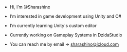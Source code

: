 - Hi, I’m @Sharashino
- I’m interested in game development using Unity and C#
- I’m currently learning Unity's custom editor 
- Currently working on Gameplay Systems in DzidaStudio




- You can reach me by email -> sharashino@icloud.com

